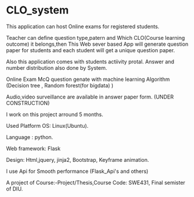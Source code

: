 # CLO_system
This application can host Online exams for registered students.


Teacher can define question type,patern and Which CLO(Course learning outcome) it belongs,then This Web sever based App will generate question paper for students and each student will get a unique question paper.


Also this application comes with students actiivity protal.
Answer and number distribution also done by System.


Online Exam 
McQ question genate with machine learning Algorithm (Decision tree , Random forest(for bigdata) )

Audio,video surveillance are available in answer paper form.  (UNDER CONSTRUCTION) 

I work on this project arround 5 months.

Used Platform OS: Linux(Ubuntu).

Language : python.

Web framework: Flask

Design: Html,jquery, jinja2, Bootstrap, Keyframe animation.

I use Api for Smooth performance (Flask_Api's and others)

A project of Course:-Project/Thesis,Course Code: SWE431, Final semister of DIU.
